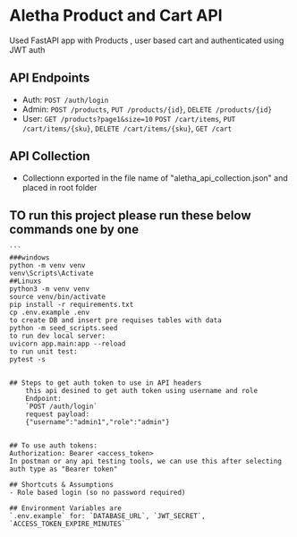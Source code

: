 # Aletha Product and Cart API

Used FastAPI app with Products , user based cart and authenticated using JWT auth

## API Endpoints
- Auth:
        `POST /auth/login`
- Admin: 
        `POST /products`, `PUT /products/{id}`, `DELETE /products/{id}`
- User: 
        `GET /products?page1&size=10`
        `POST /cart/items`,
        `PUT /cart/items/{sku}`,
        `DELETE /cart/items/{sku}`,
        `GET /cart`

## API Collection
- Collectionn exported in the file name of "aletha_api_collection.json" and placed in root folder


## TO run this project please run these below commands one by one
    ```
    ###windows
    python -m venv venv
    venv\Scripts\Activate
    ##Linuxs
    python3 -m venv venv
    source venv/bin/activate
    pip install -r requirements.txt
    cp .env.example .env
    to create DB and insert pre requises tables with data
    python -m seed_scripts.seed
    to run dev local server:
    uvicorn app.main:app --reload
    to run unit test:
    pytest -s
```

## Steps to get auth token to use in API headers
    this api desined to get auth token using username and role
    Endpoint:
    `POST /auth/login`
    request payload:
    {"username":"admin1","role":"admin"}


## To use auth tokens:
Authorization: Bearer <access_token>
In postman or any api testing tools, we can use this after selecting 
auth type as "Bearer token"

## Shortcuts & Assumptions
- Role based login (so no password required)

## Environment Variables are
`.env.example` for: `DATABASE_URL`, `JWT_SECRET`, `ACCESS_TOKEN_EXPIRE_MINUTES`
